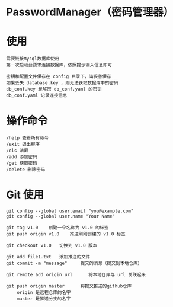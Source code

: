 # PasswordManager（密码管理器）

# 使用
    需要链接Mysql数据库使用
    第一次启动会要求连接数据库，依照提示输入信息即可
    
    密钥和配置文件保存在 config 目录下，请妥善保存
    如果丢失 database.key ，则无法获取数据库中的密码
    db_conf.key 是解密 db_conf.yaml 的密钥
    db_conf.yaml 记录连接信息
# 操作命令
    /help 查看所有命令
    /exit 退出程序
    /cls 清屏
    /add 添加密码
    /get 获取密码
    /delete 删除密码
# Git 使用
    git config --global user.email "you@example.com"
    git config --global user.name "Your Name"

    git tag v1.0    创建一个名称为 v1.0 的标签
    git push origin v1.0    推送刚刚创建的 v1.0 标签

    git checkout v1.0   切换到 v1.0 版本

    git add file1.txt   添加推送的文件
    git commit -m "message"     提交的消息（提交到本地仓库）
    
    git remote add origin url      将本地仓库与 url 关联起来

    git push origin master      将提交推送的github仓库
        origin 是远程仓库的名字
        master 是推送分支的名字